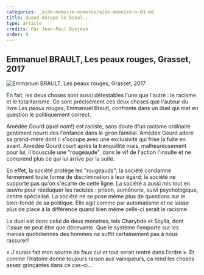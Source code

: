 ```yaml
---
categories: _aide-memoire-numeros/aide-memoire-n-83.md
title: Quand dérape le banal...
type: article
credits: Par Jean-Paul Bonjean
order: 9
---
```

## Emmanuel BRAULT, Les peaux rouges, Grasset, 2017



![Emmanuel BRAULT, Les peaux rouges, Grasset, 2017](/assets/uploads/am-83-les-peaux-rouges.jpg)



En fait, les deux choses sont aussi détestables l'une que l'autre : le racisme et le totalitarisme. Ce sont précisément ces deux choses que l'auteur du livre _Les peaux rouges_, Emmanuel Brault, confronte dans un duel qui met en question le politiquement correct.

Amédée Gourd (quel nom!) est raciste, sans doute d'un racisme ordinaire gentiment nourri dès l'enfance dans le giron familial. Amédée Gourd adore sa grand-mère dont il s'occupe avec une exclusivité qui frise la fuite en avant. Amédée Gourd court après la tranquillité mais, malheureusement pour lui, il bouscule une "rougeaude", dans le vif de l'action l'insulte et ne comprend plus ce qui lui arrive par la suite.

En effet, la société protège les "rougeauds"; la société condamne fermement toute forme de discrimination à leur égard; la société ne supporte pas qu'on s'écarte de cette ligne. La société a aussi mis tout en œuvre pour rééduquer les racistes : prison, aumônerie, suivi psychologique, centre spécialisé. La société ne se pose même plus de questions sur le bien-fondé de sa politique. Elle agit comme par automatisme et ne laisse plus de place à la différence quand bien même celle-ci serait le racisme.

Le duel est donc celui de deux monstres, tels Charybde et Scylla, dont l'issue ne peut être que décevante. Que le système l'emporte sur les manies quotidiennes des hommes ne suffit certainement pas à nous rassurer!

« J'aurais fait mon sourire de faux cul et tout serait rentré dans l’ordre ». Et comme l’histoire donne toujours raison aux vainqueurs, ça rend les choses assez grinçantes dans ce cas-ci...

